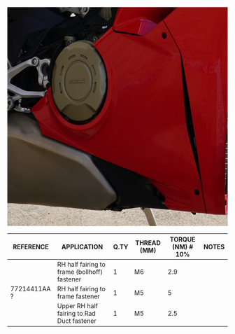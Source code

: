 <img src="right-lower-fairing-photo.png" height="500" />

|REFERENCE|APPLICATION                                                                 |Q.TY|THREAD (MM) |TORQUE (NM) # 10%                                    |NOTES                             |
| --- |----------------------------------------------------------------------------|----|------------|-----------------------------------------------------|----------------------------------|
| |RH half fairing to frame (bollhoff) fastener                                |1   |M6          |2.9                                                  |                                  |
| 77214411AA ? |RH half fairing to frame fastener                             |1   |M5          |5                                                    |                                  |
| |Upper RH half fairing to Rad Duct fastener                                  |1   |M5          |2.5                                                  |                                  |
